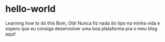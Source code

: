 # hello-world
Learning how to do this
Bom, Olá!
Nunca fiz nada do tipo na minha vida e espero que eu consiga desenvolver uma boa plataforma pra o meu blog aqui!
